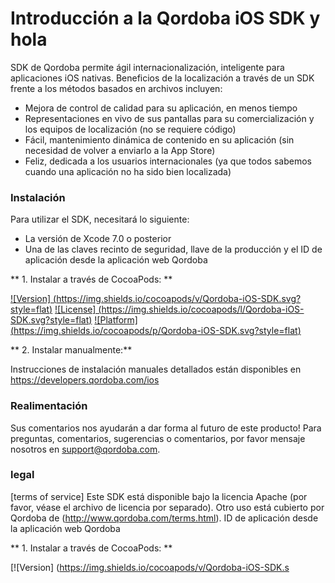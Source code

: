 # Introducción a la Qordoba iOS SDK y hola


SDK de Qordoba permite ágil internacionalización, inteligente para aplicaciones iOS nativas. Beneficios de la localización a través de un SDK frente a los métodos basados ​​en archivos incluyen:

* Mejora de control de calidad para su aplicación, en menos tiempo
* Representaciones en vivo de sus pantallas para su comercialización y los equipos de localización (no se requiere código)
* Fácil, mantenimiento dinámica de contenido en su aplicación (sin necesidad de volver a enviarlo a la App Store)
* Feliz, dedicada a los usuarios internacionales (ya que todos sabemos cuando una aplicación no ha sido bien localizada)


### Instalación

Para utilizar el SDK, necesitará lo siguiente:

* La versión de Xcode 7.0 o posterior
* Una de las claves recinto de seguridad, llave de la producción y el ID de aplicación desde la aplicación web Qordoba


** 1. Instalar a través de CocoaPods: **

[![Version] (https://img.shields.io/cocoapods/v/Qordoba-iOS-SDK.svg?style=flat)](http://cocoapods.org/pods/Qordoba-iOS-SDK)
[![License] (https://img.shields.io/cocoapods/l/Qordoba-iOS-SDK.svg?style=flat)](http://cocoapods.org/pods/Qordoba-iOS-SDK)
[![Platform] (https://img.shields.io/cocoapods/p/Qordoba-iOS-SDK.svg?style=flat)](http://cocoapods.org/pods/Qordoba-iOS-SDK)


** 2. Instalar manualmente:**

Instrucciones de instalación manuales detallados están disponibles en https://developers.qordoba.com/ios


### Realimentación

Sus comentarios nos ayudarán a dar forma al futuro de este producto! Para preguntas, comentarios, sugerencias o comentarios, por favor mensaje nosotros en support@qordoba.com.


### legal

[terms of service] Este SDK está disponible bajo la licencia Apache (por favor, véase el archivo de licencia por separado). Otro uso está cubierto por Qordoba de (http://www.qordoba.com/terms.html).
ID de aplicación desde la aplicación web Qordoba


** 1. Instalar a través de CocoaPods: **

[![Version] (https://img.shields.io/cocoapods/v/Qordoba-iOS-SDK.s